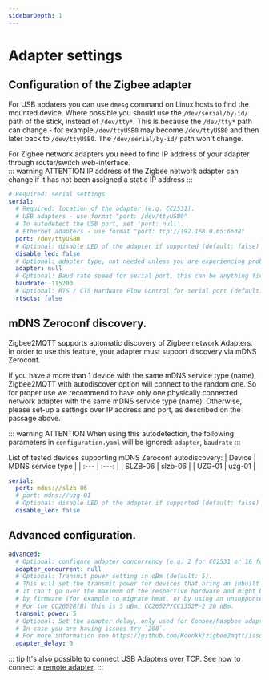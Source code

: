 ```yaml
---
sidebarDepth: 1
---
```


# Adapter settings

## Configuration of the Zigbee adapter
For USB apdaters you can use `dmesg` command on Linux hosts to find the mounted device. Where possible you should use the `/dev/serial/by-id/` path of the stick, instead of `/dev/tty*`. This is because the `/dev/tty*` path can change - for example `/dev/ttyUSB0` may become `/dev/ttyUSB0` and then later back to `/dev/ttyUSB0`. The `/dev/serial/by-id/` path won't change.

For Zigbee network adapters you need to find IP address of your adapter through router/switch web-interface.\
::: warning ATTENTION
IP address of the Zigbee network adapter can change if it has not been assigned a static IP address
:::

```yaml
# Required: serial settings
serial:
  # Required: location of the adapter (e.g. CC2531).
  # USB adapters - use format "port: /dev/ttyUSB0"
  # To autodetect the USB port, set 'port: null'.
  # Ethernet adapters - use format "port: tcp://192.168.0.65:6638"
  port: /dev/ttyUSB0
  # Optional: disable LED of the adapter if supported (default: false)
  disable_led: false
  # Optional: adapter type, not needed unless you are experiencing problems (default: shown below, options: zstack, deconz, ezsp)
  adapter: null
  # Optional: Baud rate speed for serial port, this can be anything firmware support but default is 115200 for Z-Stack and EZSP, 38400 for Deconz, however note that some EZSP firmware need 57600.
  baudrate: 115200
  # Optional: RTS / CTS Hardware Flow Control for serial port (default: false)
  rtscts: false
```

## mDNS Zeroconf discovery.
Zigbee2MQTT supports automatic discovery of Zigbee network Adapters. In order to use this feature, your adapter must support discovery via mDNS Zeroconf.

If you have a more than 1 device with the same mDNS service type (name), Zigbee2MQTT with autodiscover option will connect to the random one. So for proper use we recommend to have only one physically connected network adapter with the same mDNS service type (name). Otherwise, please set-up a settings over IP address and port, as described on the passage above.

::: warning ATTENTION
When using this autodetection, the following parameters in `configuration.yaml` will be ignored: `adapter`, `baudrate`
:::

List of tested devices supporting mDNS Zeroconf autodiscovery:
| Device  | MDNS service type |
| :---    | :---:             |
| SLZB-06 | slzb-06           |
| UZG-01  | uzg-01            |

```yaml
serial:
  port: mdns://slzb-06
  # port: mdns://uzg-01
  # Optional: disable LED of the adapter if supported (default: false)
  disable_led: false
```

<!-- TODO: some notes about rtscts? Is it useful, which adapter supports it? -->
## Advanced configuration.
```yaml
advanced:
  # Optional: configure adapter concurrency (e.g. 2 for CC2531 or 16 for CC26X2R1) (default: null, uses recommended value)
  adapter_concurrent: null
  # Optional: Transmit power setting in dBm (default: 5).
  # This will set the transmit power for devices that bring an inbuilt amplifier.
  # It can't go over the maximum of the respective hardware and might be limited
  # by firmware (for example to migrate heat, or by using an unsupported firmware).
  # For the CC2652R(B) this is 5 dBm, CC2652P/CC1352P-2 20 dBm.
  transmit_power: 5
  # Optional: Set the adapter delay, only used for Conbee/Raspbee adapters (default 0).
  # In case you are having issues try `200`.
  # For more information see https://github.com/Koenkk/zigbee2mqtt/issues/4884
  adapter_delay: 0
```

::: tip 
It's also possible to connect USB Adapters over TCP. See how to connect a [remote adapter](../../advanced/remote-adapter/connect_to_a_remote_adapter.md).
:::
